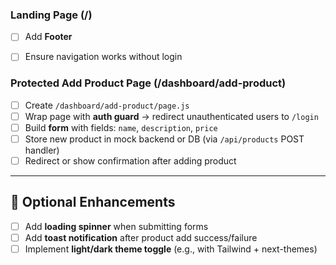### **Landing Page (/**)

* [ ] Add **Footer**
* [ ] Ensure navigation works without login



### **Protected Add Product Page (/dashboard/add-product)**

* [ ] Create `/dashboard/add-product/page.js`
* [ ] Wrap page with **auth guard** → redirect unauthenticated users to `/login`
* [ ] Build **form** with fields: `name`, `description`, `price`
* [ ] Store new product in mock backend or DB (via `/api/products` POST handler)
* [ ] Redirect or show confirmation after adding product

---

## 🌟 Optional Enhancements

* [ ] Add **loading spinner** when submitting forms
* [ ] Add **toast notification** after product add success/failure
* [ ] Implement **light/dark theme toggle** (e.g., with Tailwind + next-themes)
